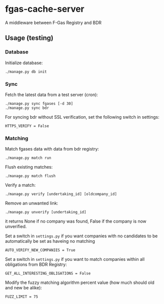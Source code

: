fgas-cache-server
=================

A middleware between F-Gas Registry and BDR


Usage (testing)
---------------

### Database

Initialize database:

    ./manage.py db init

### Sync

Fetch the latest data from a test server (cron):

    ./manage.py sync fgases [-d 30]
    ./manage.py sync bdr

For syncing bdr without SSL verification, set the following switch in settings:

    HTTPS_VERIFY = False

### Matching

Match fgases data with data from bdr registry:

    ./manage.py match run

Flush existing matches:

    ./manage.py match flush

Verify a match:

    ./manage.py verify [undertaking_id] [oldcompany_id]

Remove an unwanted link:

    ./manage.py unverify [undertaking_id]

it returns None if no company was found, False if the company is now
unverified.

Set a switch in `settings.py` if you want companies with no candidates to be
automatically be set as haveing no matching

    AUTO_VERIFY_NEW_COMPANIES = True

Set a switch in `settings.py` if you want to match companies within all
obligations from BDR Registry:

    GET_ALL_INTERESTING_OBLIGATIONS = False

Modify the fuzzy matching algorithm percent value (how much should old and new
be alike):

    FUZZ_LIMIT = 75
